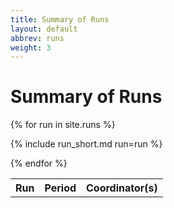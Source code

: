 ```yaml
---
title: Summary of Runs
layout: default
abbrev: runs
weight: 3
---
```


# Summary of Runs


<table width="100%">

<tr>
<th>Run</th><th>Period</th><th>Coordinator(s)</th>
</tr>

{% for run in site.runs %}

{% include run_short.md run=run %}

{% endfor %}

</table>
